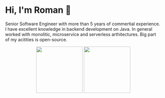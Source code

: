 # Hi, I'm Roman 👋
Senior Software Engineer with more than 5 years of commertial experience. I have excellent knowledge in backend development on Java.
In general worked with monolitic, microservice and serverless arthitectures. Big part of my acitities is open-source.

<p align = 'center'>
 <a href="https://github-readme-stats.vercel.app/api?username=therxmv&show_icons=true&count_private=true"><img height=150 src="https://github-readme-stats.vercel.app/api?username=therxmv&show_icons=true&count_private=true" /></a>
<a href="https://github.com/therxmv/github-readme-stats"><img height=150 src="https://github-readme-stats.vercel.app/api/top-langs/?username=therxmv&layout=compact" /></a>
 </p>
